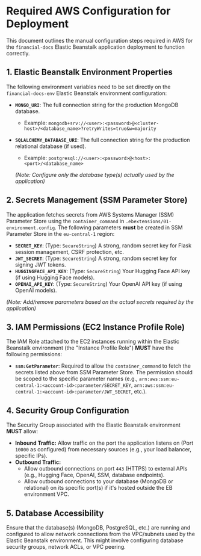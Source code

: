 # Required AWS Configuration for Deployment

This document outlines the manual configuration steps required in AWS for the `financial-docs` Elastic Beanstalk application deployment to function correctly.

## 1. Elastic Beanstalk Environment Properties

The following environment variables need to be set directly on the `financial-docs-env` Elastic Beanstalk environment configuration:

*   **`MONGO_URI`**: The full connection string for the production MongoDB database.
    *   Example: `mongodb+srv://<user>:<password>@<cluster-host>/<database_name>?retryWrites=true&w=majority`
*   **`SQLALCHEMY_DATABASE_URI`**: The full connection string for the production relational database (if used).
    *   Example: `postgresql://<user>:<password>@<host>:<port>/<database_name>`

    *(Note: Configure only the database type(s) actually used by the application)*

## 2. Secrets Management (SSM Parameter Store)

The application fetches secrets from AWS Systems Manager (SSM) Parameter Store using the `container_command` in `.ebextensions/01-environment.config`. The following parameters **must** be created in SSM Parameter Store in the `eu-central-1` region:

*   **`SECRET_KEY`**: (Type: `SecureString`) A strong, random secret key for Flask session management, CSRF protection, etc.
*   **`JWT_SECRET`**: (Type: `SecureString`) A strong, random secret key for signing JWT tokens.
*   **`HUGGINGFACE_API_KEY`**: (Type: `SecureString`) Your Hugging Face API key (if using Hugging Face models).
*   **`OPENAI_API_KEY`**: (Type: `SecureString`) Your OpenAI API key (if using OpenAI models).

*(Note: Add/remove parameters based on the actual secrets required by the application)*

## 3. IAM Permissions (EC2 Instance Profile Role)

The IAM Role attached to the EC2 instances running within the Elastic Beanstalk environment (the "Instance Profile Role") **MUST** have the following permissions:

*   **`ssm:GetParameter`**: Required to allow the `container_command` to fetch the secrets listed above from SSM Parameter Store. The permission should be scoped to the specific parameter names (e.g., `arn:aws:ssm:eu-central-1:<account-id>:parameter/SECRET_KEY`, `arn:aws:ssm:eu-central-1:<account-id>:parameter/JWT_SECRET`, etc.).

## 4. Security Group Configuration

The Security Group associated with the Elastic Beanstalk environment **MUST** allow:

*   **Inbound Traffic:** Allow traffic on the port the application listens on (Port `10000` as configured) from necessary sources (e.g., your load balancer, specific IPs).
*   **Outbound Traffic:**
    *   Allow outbound connections on port `443` (HTTPS) to external APIs (e.g., Hugging Face, OpenAI, SSM, database endpoints).
    *   Allow outbound connections to your database (MongoDB or relational) on its specific port(s) if it's hosted outside the EB environment VPC.

## 5. Database Accessibility

Ensure that the database(s) (MongoDB, PostgreSQL, etc.) are running and configured to allow network connections from the VPC/subnets used by the Elastic Beanstalk environment. This might involve configuring database security groups, network ACLs, or VPC peering.